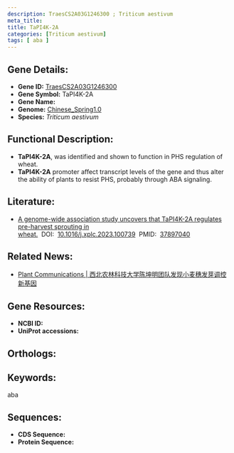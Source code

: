 ```yaml
---
description: TraesCS2A03G1246300 ; Triticum aestivum
meta_title:
title: TaPI4K-2A
categories: [Triticum aestivum]
tags: [ aba ]
---
```


## Gene Details:
- **Gene ID:**	[TraesCS2A03G1246300]()
- **Gene Symbol:** TaPI4K-2A
- **Gene Name:** 
- **Genome:** [Chinese_Spring1.0]()
- **Species:** *Triticum aestivum*

## Functional Description:
   - **TaPI4K-2A**, was identified and shown to function in PHS regulation of wheat.
   - **TaPI4K-2A** promoter affect transcript levels of the gene and thus alter the ability of plants to resist PHS, probably through ABA signaling.

## Literature:
   - [A genome-wide association study uncovers that TaPI4K-2A regulates pre-harvest sprouting in wheat.]( https://www.sciencedirect.com/science/article/pii/S2590346223002857?via%3Dihub)&nbsp;&nbsp;DOI:&nbsp;&nbsp;[10.1016/j.xplc.2023.100739](https://www.sciencedirect.com/science/article/pii/S2590346223002857?via%3Dihub)&nbsp;&nbsp;PMID:&nbsp;&nbsp;[37897040](https://pubmed.ncbi.nlm.nih.gov/37897040/)

## Related News:
   - [Plant Communications | 西北农林科技大学陈坤明团队发现小麦穗发芽调控新基因](https://mp.weixin.qq.com/s?__biz=Mzg3MDEwNDEyMg==&mid=2247558503&idx=5&sn=95b457a2b7927e2d7d3bdee1b922600b&chksm=aa580138a8490cc243fb31c5c534333de9f52de2098f1b4f46efe53394215bc15afaa84c104a&scene=27#wechat_redirect)

## Gene Resources:
- **NCBI ID:** [](https://www.ncbi.nlm.nih.gov/gene/?term=)
- **UniProt accessions:** [](https://www.uniprot.org/uniprotkb//entry)

## Orthologs:

## Keywords:
aba

## Sequences:
- **CDS Sequence:**
- **Protein Sequence:**
